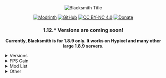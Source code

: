 <center>

<img src="https://cdn.modrinth.com/data/cached_images/69c2e5f0d93dbf263d1f5b8b849791a02d94cb23.png" alt="Blacksmith Title">

<a href="https://modrinth.com/modpack/blacksmith/"><img src="https://img.shields.io/badge/modrinth-project-1bd96a?style=flat&logo=modrinth&logoColor=1bd96a&labelColor=16181c" alt="Modrinth"></a>
<a href="https://github.com/tunderwood89/blacksmith/"><img src="https://img.shields.io/badge/github-repo-white?style=flat&logo=github&logoColor=white&labelColor=0d1117" alt="GitHub"></a>
<a href="https://creativecommons.org/licenses/by-nc/4.0/"><img src="https://img.shields.io/badge/license-CC_BY--NC_4.0-black?logo=creativecommons&logoColor=black&labelColor=white" alt="CC BY-NC 4.0"></a>
<a href="https://ko-fi.com/tunderwood89"><img src="https://img.shields.io/badge/ko--fi-donate-%23ff5d5a?style=flat&logo=kofi&labelColor=white" alt="Donate"></a>

<h3>1.12.* Versions are coming soon!</h3>

<b>Currently, Blacksmith is for 1.8.9 only. It works on Hypixel and many other large 1.8.9 servers.</b>
</center>

<details>
<summary>Versions</summary>

Available mod versions can be found on the [Versions tab](https://modrinth.com/project/blacksmith/versions) or the [GitHub repository](https://github.com/tunderwood89/blacksmith).

</details>

<details>
<summary>FPS Gain</summary>

### Specs

```
HP OMEN 25L Desktop GT12-0xxx
Windows 11 Home (Build 22631)
Intel Core i5-10400 CPU
HP 8704 MOTHERBOARD
16 GB RAM
NVIDIA GeForce RTX 2060 (6 GB) GPU
```

### FPS Results

**Standing Still:**

![624 fps](https://cdn.modrinth.com/data/cached_images/b026d16b224b1da0fb32b9a842f968d7872e1955.png)

**Moving:**

![476 fps](https://cdn.modrinth.com/data/cached_images/9b914c2a7158dbde35e1f2a3745f9484edc3fcab.png)

</details>

<details>
<summary>Mod List</summary>

- [**CrashPatch** by Polyfrost](https://modrinth.com/mod/crashpatch)
- [**Entity Culling** by tr7zw](https://modrinth.com/mod/entityculling)
- [**FoamFix** by asie](https://modrinth.com/mod/foamfix)
- [**Idle Tweaks** by Armandukx](https://modrinth.com/mod/idletweaks)
- [**MicroOptimizations** by Microcontrollers](https://modrinth.com/mod/microoptimizations)
- [**Phosphor Legacy Forge** by HowardZHY](https://modrinth.com/mod/phosphorlegacyforge)
- [**PolyPatcher** by Polyfrost](https://modrinth.com/mod/patcher)
- [**QuickQuit** by Microcontrollers](https://modrinth.com/mod/quickquit)
- [**ServerlistBufferFixer** by Nixuge](https://modrinth.com/mod/serverlistbufferfixer)
- [**Smooth Sneaking Mod** by Launium](https://modrinth.com/mod/smoothsneakingmod)
- [**UniLib** by CDAGaming](https://modrinth.com/mod/unilib)

</details>


<details>
<summary>Other</summary>
  
### Version Format
**blacksmith-mc1.8.9-v1**
- blacksmith: the name of the pack
- mc: the version of minecraft that version works on
- v: the version of the mod


### Derivatives
The mods in this pack can be used according to their licenses (found in the Mod List above).
Any code you use found **only in this modpack** (none of the mods inside of the pack) can be used with attribution.
</details>
